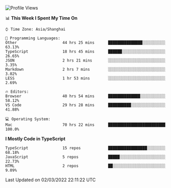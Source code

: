 <!--START_SECTION:waka-->
![Profile Views](http://img.shields.io/badge/Profile%20Views-0-blue)

📊 **This Week I Spent My Time On** 

```text
⌚︎ Time Zone: Asia/Shanghai

💬 Programming Languages: 
Other                    44 hrs 25 mins      ███████████████░░░░░░░░░░   63.13% 
TypeScript               18 hrs 45 mins      ██████░░░░░░░░░░░░░░░░░░░   26.65% 
JSON                     2 hrs 21 mins       ░░░░░░░░░░░░░░░░░░░░░░░░░   3.35% 
Markdown                 2 hrs 7 mins        ░░░░░░░░░░░░░░░░░░░░░░░░░   3.02% 
LESS                     1 hr 53 mins        ░░░░░░░░░░░░░░░░░░░░░░░░░   2.69%

🔥 Editors: 
Browser                  40 hrs 54 mins      ██████████████░░░░░░░░░░░   58.12% 
VS Code                  29 hrs 28 mins      ██████████░░░░░░░░░░░░░░░   41.88%

💻 Operating System: 
Mac                      70 hrs 22 mins      █████████████████████████   100.0%

```

**I Mostly Code in TypeScript** 

```text
TypeScript               15 repos            █████████████████░░░░░░░░   68.18% 
JavaScript               5 repos             █████░░░░░░░░░░░░░░░░░░░░   22.73% 
HTML                     2 repos             ██░░░░░░░░░░░░░░░░░░░░░░░   9.09%

```



 Last Updated on 02/03/2022 22:11:22 UTC
<!--END_SECTION:waka-->
